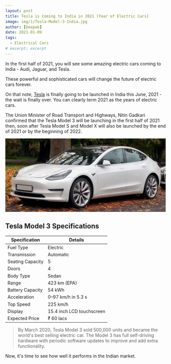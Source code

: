 ```yaml
---
layout: post
title: Tesla is Coming to India in 2021 [Year of Electric Cars]
image: img/1/Tesla-Model-3-India.jpg
author: [Deepak]
date: 2021-01-09
tags:
  - Electrical Cars
# excerpt: excerpt
---
```


In the first half of 2021, you will see some amazing electric cars coming to India - Audi, Jaguar, and Tesla.

These powerful and sophisticated cars will change the future of electric cars forever.

On that note, [Tesla](https://enrzi.in/2-tesla-model-3-specs/) is finally going to be launched in India this June, 2021 - the wait is finally over. You can clearly term 2021 as the years of electric cars.

The Union Minister of Road Transport and Highways, Nitin Gadkari confirmed that the Tesla Model 3 will be launching in the first half of 2021 then, soon after Tesla Model S and Model X will also be launched by the end of 2021 or by the beginning of 2022.

![Tesla Coming to India](img/1/Tesla-Model-3.jpg)

## Tesla Model 3 Specifications

| Specification    | Details                   |
|------------------|---------------------------|
| Fuel Type        | Electric                  |
| Transmission     | Automatic                 |
| Seating Capacity | 5                         |
| Doors            | 4                         |
| Body Type        | Sedan                     |
| Range            | 423 km (EPA)              |
| Battery Capacity | 54 kWh                    |
| Acceleration     | 0–97 km/h in 5.3 s        |
| Top Speed        | 225 km/h                  |
| Display          | 15.4 inch LCD touchscreen |
| Expected Price   | ₹ 60 lacs                 |

> By March 2020, Tesla Model 3 sold 500,000 units and became the world's best selling electric car. The Model 3 has full self-driving hardware with periodic software updates to improve and add extra functionality.

Now, it's time to see how well it performs in the Indian market.